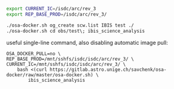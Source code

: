 ```bash
export CURRENT_IC=/isdc/arc/rev_3
export REP_BASE_PROD=/isdc/arc/rev_3/

./osa-docker.sh og_create scw.list IBIS test ./
./osa-docker.sh cd obs/test\; ibis_science_analysis

```

useful single-line command, also disabling automatic image pull:

```
OSA_DOCKER_PULL=no \
REP_BASE_PROD=/mnt/sshfs/isdc/isdc/arc/rev_3/ \
CURRENT_IC=/mnt/sshfs/isdc/isdc/arc/rev_3/ \
    bash <(curl https://gitlab.astro.unige.ch/savchenk/osa-docker/raw/master/osa-docker.sh) \
        ibis_science_analysis
```